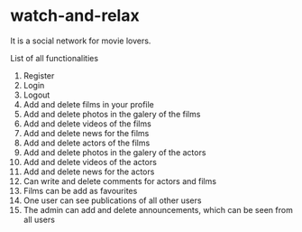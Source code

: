 # watch-and-relax
It is a social network for movie lovers.


List of all functionalities
1. Register
2. Login
3. Logout
4. Add and delete films in your profile 
5. Add and delete photos in the galery of the films
6. Add and delete videos of the films
7. Add and delete news for the films
8. Add and delete actors of the films
9. Add and delete photos in the galery of the actors
10. Add and delete videos of the actors
11. Add and delete news for the actors
12. Can write and delete comments for actors and films 
13.  Films can be add as favourites
14. One user can see publications of all other users
15. The admin can add and delete announcements, which can be seen from all users
 

